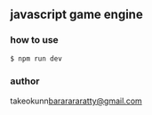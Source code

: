 ## javascript game engine

### how to use
```sh
$ npm run dev
```

### author
takeokunn<bararararatty@gmail.com>
